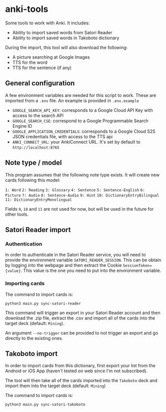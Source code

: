 # anki-tools

Some tools to work with Anki. It includes:

- Ability to import saved words from Satori Reader
- Ability to import saved words in Takoboto dictionary

During the import, this tool will also download the following:

- A picture searching at Google Images
- TTS for the word
- TTS for the sentence (if any)

## General configuration

A few environment variables are needed for this script to work. These are imported from a `.env` file. An example is provided in `.env.example`

- `GOOGLE_SEARCH_API_KEY`: corresponds to a Google Cloud API Key with access to the search API
- `GOOGLE_SEARCH_CSE`: correspond to a Google Programmable Search Engine ID
- `GOOGLE_APPLICATION_CREDENTIALS`: corresponds to a Google Cloud S2S JSON credentials file, with access to the TTS api
- `ANKI_CONNECT_URL`: your AnkiConnect URL. It's set by default to `http://localhost:8765`

## Note type / model

This program assumes that the following note type exists. It will create new cards following this model:

`1: Word`
`2: Reading`
`3: Glossary`
`4: Sentence`
`5: Sentence-English`
`6: Picture`
`7: Audio`
`8: Sentence-Audio`
`9: Hint`
`10: DictionaryEntryBilingual`
`11: DictionaryEntryMonolingual`

Fields `9`, `10` and `11` are not used for now, but will be used in the future for other tools.

## Satori Reader import

### Authentication

In order to authenticate in the Satori Reader service, you will need to provide the environment variable `SATORI_READER_SESSION`. This can be obtain by logging into the webpage and then extract the Cookie `SessionToken={value}`. This value is the one you need to put into the environment variable.

### Importing cards

The command to import cards is:

```
python3 main.py sync-satori-reader
```

This command will trigger an export in your Satori Reader account and then download the .zip file, extract the .csv and import all of the cards into the target deck (default: `Mining`).

An argument `--no-trigger` can be provided to not trigger an export and go directly to the existing ones.


## Takoboto import

In order to import cards from this dictionary, first export your list from the Android or iOS App (haven't tested on web since I'm not subscribed).

The tool will then take all of the cards imported into the `Takoboto` deck and import them into the target deck (default: `Mining`)

The command to import cards is:

```
python3 main.py sync-satori-takoboto
```